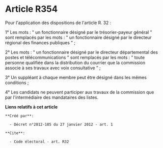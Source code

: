 # Article R354

Pour l'application des dispositions de l'article R. 32 :

1° Les mots : " un fonctionnaire désigné par le trésorier-payeur général ” sont remplacés par les mots : " un fonctionnaire
désigné par le directeur régional des finances publiques ” ; 

2° Les mots : " un fonctionnaire désigné par le directeur départemental des postes et télécommunications ” sont remplacés par
les mots : " toute personne qualifiée dans la distribution du courrier que la commission associe à ses travaux avec voix
consultative ” ; 

3° Un suppléant à chaque membre peut être désigné dans les mêmes conditions ; 

4° Les candidats ne peuvent participer aux travaux de la commission que par l'intermédiaire des mandataires des listes.

**Liens relatifs à cet article**

	**Créé par**:

	  - Décret n°2012-105 du 27 janvier 2012 - art. 1

	**Cite**:

	  - Code électoral - art. R32
